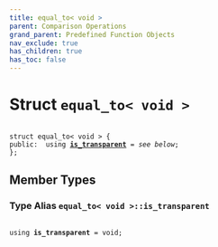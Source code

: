 ```yaml
---
title: equal_to< void >
parent: Comparison Operations
grand_parent: Predefined Function Objects
nav_exclude: true
has_children: true
has_toc: false
---
```


# Struct `equal_to< void >`

<code class="doxybook">
<span>struct equal&#95;to&lt; void &gt; {</span>
<span>public:</span><span>&nbsp;&nbsp;using <b><a href="/thrust/api/classes/structequal__to_3_01void_01_4.html#using-is_transparent">is&#95;transparent</a></b> = <i>see below</i>;</span>
<span>};</span>
</code>

## Member Types

<h3 id="using-is_transparent">
Type Alias <code>equal&#95;to&lt; void &gt;::is&#95;transparent</code>
</h3>

<code class="doxybook">
<span>using <b>is_transparent</b> = void;</span></code>

